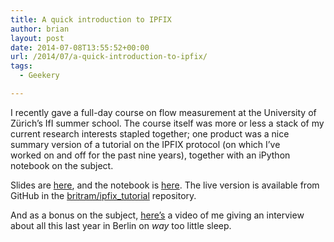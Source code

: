 ```yaml
---
title: A quick introduction to IPFIX
author: brian
layout: post
date: 2014-07-08T13:55:52+00:00
url: /2014/07/a-quick-introduction-to-ipfix/
tags:
  - Geekery

---
```

I recently gave a full-day course on flow measurement at the University of Zürich&#8217;s IfI summer school. The course itself was more or less a stack of my current research interests stapled together; one product was a nice summary version of a tutorial on the IPFIX protocol (on which I&#8217;ve worked on and off for the past nine years), together with an iPython notebook on the subject.

Slides are [here][1], and the notebook is [here][2]. The live version is available from GitHub in the [britram/ipfix_tutorial][3] repository.

And as a bonus on the subject, [here&#8217;s][4] a video of me giving an interview about all this last year in Berlin on _way_ too little sleep.

 [1]: https://trammell.ch/wp-content/uploads/2014/07/ipfix-short.pdf
 [2]: http://nbviewer.ipython.org/github/britram/ipfix-tutorial/blob/master/notebooks/Introducing%20IPFIX.ipynb
 [3]: https://github.com/britram/ipfix-tutorial
 [4]: https://www.youtube.com/watch?v=bMF3coSAl0s
